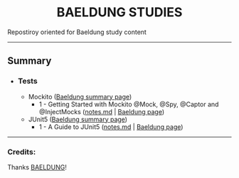 <h1 align=center>BAELDUNG STUDIES</h1>
<p>Repostiroy oriented for Baeldung study content</p>
<hr>
<h2>Summary</h2>
<ul>
  <li>
    <h3>Tests</h3>
    <ul>
      <li>
        <span>Mockito (<a href="https://www.baeldung.com/category/testing/tag/mockito" target="_blank">Baeldung summary page</a>)</span>
        <ul>
          <li>
            <span>1 - Getting Started with Mockito @Mock, @Spy, @Captor and @InjectMocks (<a href="https://github.com/LoriaLawrenceZVR/Baeldung/tree/main/Tests/Mockito/GettingStartedWithMockito/notes.md" target="_blank">notes.md<a> | <a href="https://www.baeldung.com/mockito-annotations">Baeldung page</a>)</span>
          </li>
        </ul>
      </li>
<!---->
      <li>
        <span>JUnit5 (<a href="https://www.baeldung.com/category/testing/tag/junit-5">Baeldung summary page</a>)</span>
        <ul>
          <li>
            <span>1 - A Guide to JUnit5 (<a href="https://github.com/LoriaLawrenceZVR/Baeldung/tree/main/Tests/JUnit5/AGuideToJUnit5/notes.md" target="_blank">notes.md<a> | <a href="https://www.baeldung.com/junit-5">Baeldung page</a>)</span>
          </li>
        </ul>
      </li>
    </ul>
  </li>
</ul>


<hr>


<h3>Credits:</h3>
<span>Thanks <a href="https://www.baeldung.com/">BAELDUNG</a>!</span>

